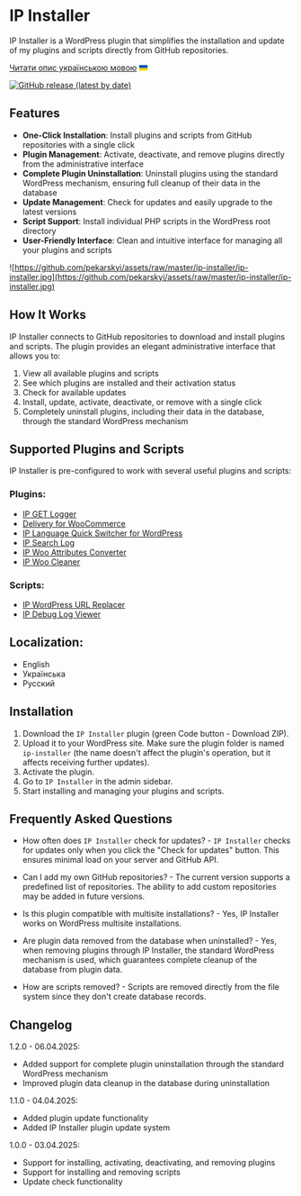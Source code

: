 # IP Installer

IP Installer is a WordPress plugin that simplifies the installation and update of my plugins and scripts directly from GitHub repositories.

[Читати опис українською мовою](https://github.com/pekarskyi/ip-installer/blob/master/README_UA.md) <img src="https://github.com/pekarskyi/assets/raw/master/flags/ua.svg" width="15">

[![GitHub release (latest by date)](https://img.shields.io/github/v/release/pekarskyi/ip-installer?style=for-the-badge)](https://GitHub.com/pekarskyi/ip-installer/releases/)

## Features

- **One-Click Installation**: Install plugins and scripts from GitHub repositories with a single click
- **Plugin Management**: Activate, deactivate, and remove plugins directly from the administrative interface
- **Complete Plugin Uninstallation**: Uninstall plugins using the standard WordPress mechanism, ensuring full cleanup of their data in the database
- **Update Management**: Check for updates and easily upgrade to the latest versions
- **Script Support**: Install individual PHP scripts in the WordPress root directory
- **User-Friendly Interface**: Clean and intuitive interface for managing all your plugins and scripts

![https://github.com/pekarskyi/assets/raw/master/ip-installer/ip-installer.jpg](https://github.com/pekarskyi/assets/raw/master/ip-installer/ip-installer.jpg)

## How It Works

IP Installer connects to GitHub repositories to download and install plugins and scripts. The plugin provides an elegant administrative interface that allows you to:

1. View all available plugins and scripts
2. See which plugins are installed and their activation status
3. Check for available updates
4. Install, update, activate, deactivate, or remove with a single click
5. Completely uninstall plugins, including their data in the database, through the standard WordPress mechanism

## Supported Plugins and Scripts

IP Installer is pre-configured to work with several useful plugins and scripts:

### Plugins:
- [IP GET Logger](https://github.com/pekarskyi/ip-get-logger)
- [Delivery for WooCommerce](https://github.com/pekarskyi/ip-delivery-shipping)
- [IP Language Quick Switcher for WordPress](https://github.com/pekarskyi/ip-language-quick-switcher-for-wp)
- [IP Search Log](https://github.com/pekarskyi/ip-search-log)
- [IP Woo Attributes Converter](https://github.com/pekarskyi/ip-woo-attribute-converter)
- [IP Woo Cleaner](https://github.com/pekarskyi/ip-woo-cleaner)

### Scripts:
- [IP WordPress URL Replacer](https://github.com/pekarskyi/ip-wordpress-url-replacer)
- [IP Debug Log Viewer](https://github.com/pekarskyi/ip-debug-log-viewer)

## Localization:

- English
- Українська
- Русский

## Installation

1. Download the `IP Installer` plugin (green Code button - Download ZIP).
2. Upload it to your WordPress site. Make sure the plugin folder is named `ip-installer` (the name doesn't affect the plugin's operation, but it affects receiving further updates).
3. Activate the plugin.
4. Go to `IP Installer` in the admin sidebar.
5. Start installing and managing your plugins and scripts.

## Frequently Asked Questions

- How often does `IP Installer` check for updates? - `IP Installer` checks for updates only when you click the "Check for updates" button. This ensures minimal load on your server and GitHub API.

- Can I add my own GitHub repositories? - The current version supports a predefined list of repositories. The ability to add custom repositories may be added in future versions.

- Is this plugin compatible with multisite installations? - Yes, IP Installer works on WordPress multisite installations.

- Are plugin data removed from the database when uninstalled? - Yes, when removing plugins through IP Installer, the standard WordPress mechanism is used, which guarantees complete cleanup of the database from plugin data.

- How are scripts removed? - Scripts are removed directly from the file system since they don't create database records.

## Changelog

1.2.0 - 06.04.2025:
- Added support for complete plugin uninstallation through the standard WordPress mechanism
- Improved plugin data cleanup in the database during uninstallation

1.1.0 - 04.04.2025:
- Added plugin update functionality
- Added IP Installer plugin update system

1.0.0 - 03.04.2025:
- Support for installing, activating, deactivating, and removing plugins
- Support for installing and removing scripts
- Update check functionality